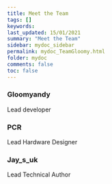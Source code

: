 ```yaml
---
title: Meet the Team
tags: []
keywords: 
last_updated: 15/01/2021
summary: "Meet the Team"
sidebar: mydoc_sidebar
permalink: mydoc_TeamGloomy.html
folder: mydoc
comments: false
toc: false
---
```


### Gloomyandy

Lead developer

### PCR

Lead Hardware Designer

### Jay_s_uk

Lead Technical Author